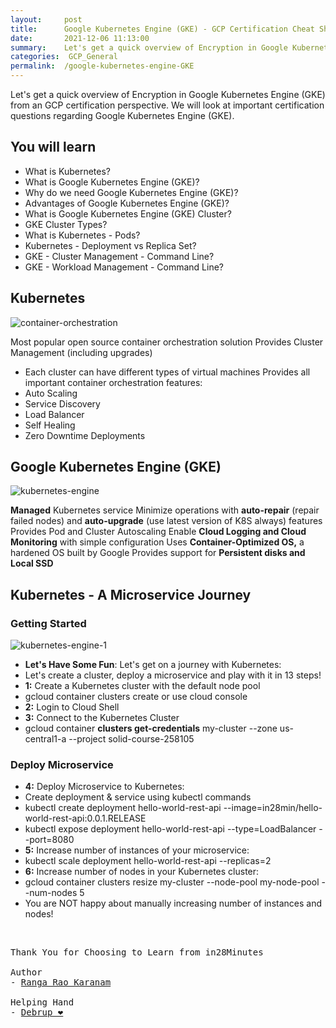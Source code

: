 ```yaml
---
layout:     post
title:      Google Kubernetes Engine (GKE) - GCP Certification Cheat Sheet
date:       2021-12-06 11:13:00
summary:    Let's get a quick overview of Encryption in Google Kubernetes Engine (GKE) from an GCP certification perspective. We will look at important certification questions regarding Google Kubernetes Engine (GKE).
categories:  GCP_General
permalink:  /google-kubernetes-engine-GKE
---
```

Let's get a quick overview of Encryption in Google Kubernetes Engine (GKE) from an GCP certification perspective. We will look at important certification questions regarding Google Kubernetes Engine (GKE).

## You will learn
- What is Kubernetes?
- What is Google Kubernetes Engine (GKE)?
- Why do we need Google Kubernetes Engine (GKE)?
- Advantages of Google Kubernetes Engine (GKE)?
- What is Google Kubernetes Engine (GKE) Cluster?
- GKE Cluster Types?
- What is Kubernetes - Pods?
- Kubernetes - Deployment vs Replica Set?
- GKE - Cluster Management - Command Line?
- GKE - Workload Management - Command Line?

## Kubernetes

![container-orchestration](https://user-images.githubusercontent.com/57451228/144887464-a10eb4f3-24aa-4c0a-bca8-3e87716c49ff.png)


Most popular open source container orchestration solution
Provides Cluster Management (including upgrades)
- Each cluster can have different types of virtual machines
Provides all important container orchestration features:
 - Auto Scaling
 - Service Discovery
 - Load Balancer
 - Self Healing
 - Zero Downtime Deployments

## Google Kubernetes Engine (GKE)

![kubernetes-engine](https://user-images.githubusercontent.com/57451228/144887611-b39aabbf-7acc-4788-a2d4-b287f7ad16df.png)


**Managed** Kubernetes service
Minimize operations with **auto-repair** (repair failed nodes) and **auto-upgrade** (use latest version of K8S always) features
Provides Pod and Cluster Autoscaling
Enable **Cloud Logging and Cloud Monitoring** with simple configuration
Uses **Container-Optimized OS,** a hardened OS built by Google
Provides support for **Persistent disks and Local SSD**

## Kubernetes - A Microservice Journey 

### Getting Started

![kubernetes-engine-1](https://user-images.githubusercontent.com/57451228/144887814-cdd4bb9b-1969-4880-9a39-ff15d3d5ac30.png)


- **Let's Have Some Fun**: Let's get on a journey with Kubernetes:
 - Let's create a cluster, deploy a microservice and play with it in 13 steps!
- **1:** Create a Kubernetes cluster with the default node pool
 - gcloud container clusters create or use cloud console
- **2:** Login to Cloud Shell
- **3:** Connect to the Kubernetes Cluster
 - gcloud container **clusters get-credentials** my-cluster --zone us-central1-a --project solid-course-258105

### Deploy Microservice

- **4:** Deploy Microservice to Kubernetes:
 - Create deployment & service using kubectl commands
  - kubectl create deployment hello-world-rest-api --image=in28min/hello-world-rest-api:0.0.1.RELEASE
  - kubectl expose deployment hello-world-rest-api --type=LoadBalancer --port=8080
- **5:** Increase number of instances of your microservice:
 - kubectl scale deployment hello-world-rest-api --replicas=2
- **6:** Increase number of nodes in your Kubernetes cluster:
 - gcloud container clusters resize my-cluster --node-pool my-node-pool --num-nodes 5
 - You are NOT happy about manually increasing number of instances and nodes!

<BR/>


<pre>
Thank You for Choosing to Learn from in28Minutes

Author
- <a href="https://www.linkedin.com/in/rangakaranam/">Ranga Rao Karanam</a>

Helping Hand
- <a href="https://www.linkedin.com/in/debrup-365/">Debrup ❤️</a>
</pre>
